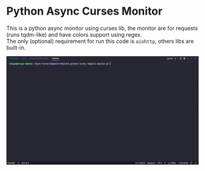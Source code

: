 # Python Async Curses Monitor

This is a python async monitor using curses lib, the monitor are for requests (runs tqdm-like) and have colors support using regex.  
The only (optional) requirement for run this code is `aiohttp`, others libs are built-in.

![Program Runing Gif](running.gif)